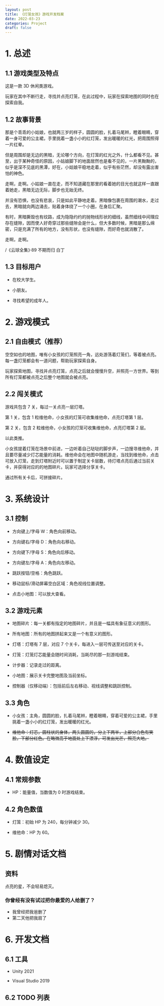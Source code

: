 ```yaml
---
layout: post
title: 《灯笼女孩》游戏开发档案
date: 2022-03-23
categories: Project
draft: false
---
```


# 1. 总述

## 1.1 游戏类型及特点

这是一款 3D 休闲类游戏。

玩家在其中不断行走，寻找并点亮灯笼，在此过程中，玩家在探索地图的同时也在探索自我。

## 1.2 故事背景

那是个乖乖的小姑娘，也就两三岁的样子，圆圆的脸，扎着马尾辫，瞪着眼睛，穿着一身可爱的公主裙，手里挑着一盏小小的红灯笼，发出暖暖的红光，把周围照得一片红晕。

但是周围却是无边的黑暗，无论哪个方向，在灯笼的红光之外，什么都看不见。甚至，出于某种奇怪的原因，小姑娘脚下的地面居然也是看不见的，一片黑黝黝的，似乎是深不见底的黑潭，好在，小姑娘平稳地走着，似乎有些茫然，却没有露出害怕的神色。

走啊，走啊。小姑娘一直在走，而不知道藏在那里的看着她的目光也就这样一直跟着她走，黑暗无边无际，脚步也无始无终。

并没有恐惧，也没有悲哀，只是如此平静地走着。黑暗像包裹在周围的潮水，走过去，黑暗就向两边涌去，贴着身体绕了一个小圈，在身后汇聚。

有时，黑暗撕毁也有纹路，成为隐隐约约的抛物线形状的细线，虽然细线中间理应存在缝隙，因而使人好奇穿过那些缝隙会是什么，但大多数时候，黑暗是那么绵密，只是充满了所有的地方，没有形状，也没有缝隙，而好奇也就消散了。

走啊，走啊。

/《云球全集》·89 不期而归
白丁

## 1.3 目标用户

- 在校大学生。

- 小朋友。

- 寻找希望的成年人。

# 2. 游戏模式

## 2.1 自由模式（推荐）

空空如也的地图，唯有小女孩的灯笼照亮一角，远处游荡着灯笼们，等着被点亮。每一盏灯笼都会有一道问题，帮助玩家探索自身。

玩家探索地图，寻找并点亮灯笼，点亮之后就会慢慢升空，并照亮一方世界。等到所有灯笼都被点亮之后整个地图就会被点亮。

## 2.2 闯关模式

游戏共包含 7 关，每过一关点亮一层灯塔。

第 1 关，包含 1 粒维他命，小女孩的灯笼可收集维他命，点亮灯塔第 1 层。

第 2 关，包含 2 粒维他命，小女孩的灯笼可收集维他命，点亮灯塔第 2 层。

以此类推。

小女孩提着灯笼在场景中前进，一边听着自己哒哒的脚步声，一边搜寻维他命，并且要尽量减少灯芯能量的消耗。维他命会在地图中随机游走，当找到维他命，点击可放入灯笼，走到灯塔附近时可以置于制定关卡层数，待灯塔点亮后通过当前关卡，并获得对应的的地图碎片。玩家可选择分享关卡。

通过所有关卡后，可拼接碎片。

# 3. 系统设计

## 3.1 控制

- 方向键上/字母 W：角色向前移动。

- 方向键右/字母 D：角色向右移动。

- 方向键下/字母 S：角色向后移动。

- 方向键左/字母 A：角色向左移动。

- 跳跃按钮/空格：角色跳跃。

- 移动鼠标/滑动屏幕空白区域：角色视线位置调整。

- 点击小地图：可以放大查看。

## 3.2 游戏元素

- 地图碎片：每一关都有指定的地图碎片，并且是一幅具有象征意义的图形。

- 所有地图：所有的地图拼起来又是一个有意义的图形。

- 灯塔：灯塔有 7 层，对应 7 个关卡，每进入一层可传送至对应的关卡。

- 灯笼：灯笼灯芯能量会随时间消耗，当耗尽的那一刻游戏结束。

- 计步器：记录走过的距离。

- 小地图：展示关卡完整地图及当前坐标。

- 控制器（仅移动端）：包括前后左右移动、视线调整和跳跃控制。

## 3.3 角色

- 小女孩：主角，圆圆的脸，扎着马尾辫，瞪着眼睛，穿着可爱的公主裙，手里挑着一盏小小的红灯笼，发出暖暖的红光。

- ~~维他命：灯芯，圆柱状的身体，两头圆圆的，分上下两半，上部分白色有笑脸，下部分红色。在略微高于地面处上下漂浮，可发出光芒，照亮大地。~~

# 4. 数值设定

## 4.1 常规参数

- HP：能量值，当数值为 0 时游戏结束。

## 4.2 角色数值

- 灯笼：初始 HP 为 240，每分钟减少 30。

- 维他命：HP 为 60。

#

# 5. 剧情对话文档

## 资料

点亮的星，不会轻易熄灭。

### 你曾经有没有试过把你最爱的人给删了？

- 我曾经把我爸删了
- 第二天他把我扇了

# 6. 开发文档

## 6.1 工具

- Unity 2021

- Visual Studio 2019

## 6.2 TODO 列表
